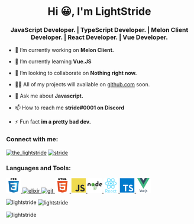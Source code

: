 <h1 align="center">Hi 😀, I'm LightStride</h1>
<h3 align="center">JavaScript Developer. | TypeScript Developer. | Melon Client Developer. | React Developer. | Vue Developer.</h3>

- 🔭 I’m currently working on **Melon Client.**

- 🌱 I’m currently learning **Vue.JS**

- 👯 I’m looking to collaborate on **Nothing right now.**

- 👨‍💻 All of my projects will available on [github.com](github.com) soon.

- 💬 Ask me about **Javascript.**

- 📫 How to reach me **stride#0001 on Discord**

- ⚡ Fun fact **im a pretty bad dev.**

<h3 align="left">Connect with me:</h3>
<p align="left">
<a href="https://twitter.com/the_lightstride" target="blank"><img align="center" src="https://cdn.jsdelivr.net/npm/simple-icons@3.0.1/icons/twitter.svg" alt="the_lightstride" height="30" width="40" /></a>
<a href="https://www.youtube.com/c/stride" target="blank"><img align="center" src="https://cdn.jsdelivr.net/npm/simple-icons@3.0.1/icons/youtube.svg" alt="stride" height="30" width="40" /></a>
</p>

<h3 align="left">Languages and Tools:</h3>
<p align="left"> <a href="https://www.w3schools.com/css/" target="_blank"> <img src="https://raw.githubusercontent.com/devicons/devicon/master/icons/css3/css3-original-wordmark.svg" alt="css3" width="40" height="40"/> </a> <a href="https://elixir-lang.org" target="_blank"> <img src="https://www.vectorlogo.zone/logos/elixir-lang/elixir-lang-icon.svg" alt="elixir" width="40" height="40"/> </a> <a href="https://git-scm.com/" target="_blank"> <img src="https://www.vectorlogo.zone/logos/git-scm/git-scm-icon.svg" alt="git" width="40" height="40"/> </a> <a href="https://www.w3.org/html/" target="_blank"> <img src="https://raw.githubusercontent.com/devicons/devicon/master/icons/html5/html5-original-wordmark.svg" alt="html5" width="40" height="40"/> </a> <a href="https://developer.mozilla.org/en-US/docs/Web/JavaScript" target="_blank"> <img src="https://raw.githubusercontent.com/devicons/devicon/master/icons/javascript/javascript-original.svg" alt="javascript" width="40" height="40"/> </a> <a href="https://nodejs.org" target="_blank"> <img src="https://raw.githubusercontent.com/devicons/devicon/master/icons/nodejs/nodejs-original-wordmark.svg" alt="nodejs" width="40" height="40"/> </a> <a href="https://reactjs.org/" target="_blank"> <img src="https://raw.githubusercontent.com/devicons/devicon/master/icons/react/react-original-wordmark.svg" alt="react" width="40" height="40"/> </a> <a href="https://www.typescriptlang.org/" target="_blank"> <img src="https://raw.githubusercontent.com/devicons/devicon/master/icons/typescript/typescript-original.svg" alt="typescript" width="40" height="40"/> </a> <a href="https://vuejs.org/" target="_blank"> <img src="https://raw.githubusercontent.com/devicons/devicon/master/icons/vuejs/vuejs-original-wordmark.svg" alt="vuejs" width="40" height="40"/> </a> </p>

<p><img align="left" src="https://github-readme-stats.vercel.app/api/top-langs?username=lightstride&show_icons=true&locale=en&layout=compact" alt="lightstride" /></p>

<p>&nbsp;<img align="center" src="https://github-readme-stats.vercel.app/api?username=lightstride&show_icons=true&theme=dark&locale=en" alt="lightstride" /></p>

<p><img align="center" src="https://github-readme-streak-stats.herokuapp.com/?user=lightstride&" alt="lightstride" /></p>
